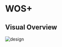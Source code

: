 <!-- mv diagram to http://interactive.blockdiag.com and links as in https://github.com/jupyter/docker-stacks -->
# WOS+
## Visual Overview
![design](./internal/inherit-diagram.svg)
